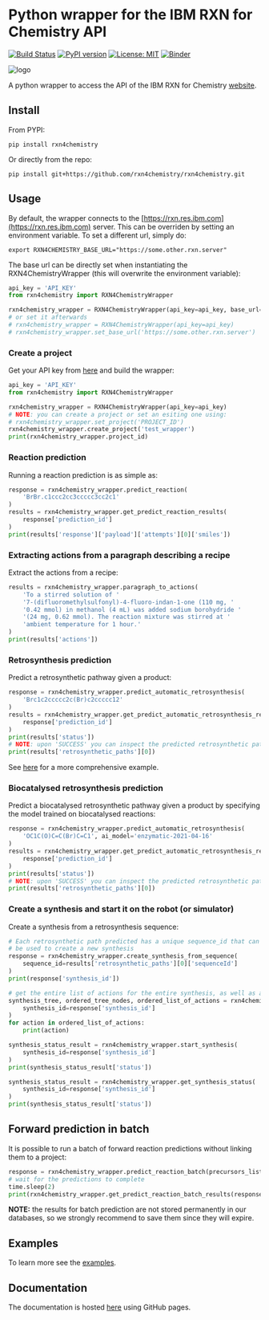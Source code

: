 # Python wrapper for the IBM RXN for Chemistry API

[![Build Status](https://travis-ci.org/rxn4chemistry/rxn4chemistry.svg?branch=master)](https://travis-ci.org/rxn4chemistry/rxn4chemistry)
[![PyPI version](https://badge.fury.io/py/RXN4Chemistry.svg)](https://badge.fury.io/py/RXN4Chemistry)
[![License: MIT](https://img.shields.io/badge/License-MIT-yellow.svg)](https://opensource.org/licenses/MIT)
[![Binder](https://mybinder.org/badge_logo.svg)](https://mybinder.org/v2/gh/rxn4chemistry/rxn4chemistry/master)

![logo](./docs_source/_static/logo.jpg)

A python wrapper to access the API of the IBM RXN for Chemistry [website](https://rxn.res.ibm.com/rxn/).

## Install

From PYPI:

```console
pip install rxn4chemistry
```

Or directly from the repo:

```console
pip install git+https://github.com/rxn4chemistry/rxn4chemistry.git
```

## Usage

By default, the wrapper connects to the [https://rxn.res.ibm.com](https://rxn.res.ibm.com) server. This can be overriden by setting an environment variable.
To set a different url, simply do:

```console
export RXN4CHEMISTRY_BASE_URL="https://some.other.rxn.server"
```

The base url can be directly set when instantiating the RXN4ChemistryWrapper (this will overwrite the environment variable):

```python
api_key = 'API_KEY'
from rxn4chemistry import RXN4ChemistryWrapper

rxn4chemistry_wrapper = RXN4ChemistryWrapper(api_key=api_key, base_url='https://some.other.rxn.server')
# or set it afterwards
# rxn4chemistry_wrapper = RXN4ChemistryWrapper(api_key=api_key)
# rxn4chemistry_wrapper.set_base_url('https://some.other.rxn.server')
```

### Create a project

Get your API key from [here](https://rxn.res.ibm.com/rxn/user/profile) and build the wrapper:

```python
api_key = 'API_KEY'
from rxn4chemistry import RXN4ChemistryWrapper

rxn4chemistry_wrapper = RXN4ChemistryWrapper(api_key=api_key)
# NOTE: you can create a project or set an esiting one using:
# rxn4chemistry_wrapper.set_project('PROJECT_ID')
rxn4chemistry_wrapper.create_project('test_wrapper')
print(rxn4chemistry_wrapper.project_id)
```

### Reaction prediction

Running a reaction prediction is as simple as:

```python
response = rxn4chemistry_wrapper.predict_reaction(
    'BrBr.c1ccc2cc3ccccc3cc2c1'
)
results = rxn4chemistry_wrapper.get_predict_reaction_results(
    response['prediction_id']
)
print(results['response']['payload']['attempts'][0]['smiles'])
```

### Extracting actions from a paragraph describing a recipe

Extract the actions from a recipe:

```python
results = rxn4chemistry_wrapper.paragraph_to_actions(
    'To a stirred solution of '
    '7-(difluoromethylsulfonyl)-4-fluoro-indan-1-one (110 mg, '
    '0.42 mmol) in methanol (4 mL) was added sodium borohydride '
    '(24 mg, 0.62 mmol). The reaction mixture was stirred at '
    'ambient temperature for 1 hour.'
)
print(results['actions'])
```

### Retrosynthesis prediction

Predict a retrosynthetic pathway given a product:

```python
response = rxn4chemistry_wrapper.predict_automatic_retrosynthesis(
    'Brc1c2ccccc2c(Br)c2ccccc12'
)
results = rxn4chemistry_wrapper.get_predict_automatic_retrosynthesis_results(
    response['prediction_id']
)
print(results['status'])
# NOTE: upon 'SUCCESS' you can inspect the predicted retrosynthetic paths.
print(results['retrosynthetic_paths'][0])
```

See [here](./examples/diamond_light_source_covid19_candidates_retrosynthesis.ipynb) for a more comprehensive example.

### Biocatalysed retrosynthesis prediction

Predict a biocatalysed retrosynthetic pathway given a product by specifying the model trained on biocatalysed reactions:

```python
response = rxn4chemistry_wrapper.predict_automatic_retrosynthesis(
    'OC1C(O)C=C(Br)C=C1', ai_model='enzymatic-2021-04-16'
)
results = rxn4chemistry_wrapper.get_predict_automatic_retrosynthesis_results(
    response['prediction_id']
)
print(results['status'])
# NOTE: upon 'SUCCESS' you can inspect the predicted retrosynthetic paths.
print(results['retrosynthetic_paths'][0])
```

### Create a synthesis and start it on the robot (or simulator)

Create a synthesis from a retrosynthesis sequence:

```python
# Each retrosynthetic path predicted has a unique sequence_id that can
# be used to create a new synthesis
response = rxn4chemistry_wrapper.create_synthesis_from_sequence(
    sequence_id=results['retrosynthetic_paths'][0]['sequenceId']
)
print(response['synthesis_id'])

# get the entire list of actions for the entire synthesis, as well as a tree representation
synthesis_tree, ordered_tree_nodes, ordered_list_of_actions = rxn4chemistry_wrapper.get_synthesis_plan(
    synthesis_id=response['synthesis_id']
)
for action in ordered_list_of_actions:
    print(action)

synthesis_status_result = rxn4chemistry_wrapper.start_synthesis(
    synthesis_id=response['synthesis_id']
)
print(synthesis_status_result['status'])

synthesis_status_result = rxn4chemistry_wrapper.get_synthesis_status(
    synthesis_id=response['synthesis_id']
)
print(synthesis_status_result['status'])
```

## Forward prediction in batch

It is possible to run a batch of forward reaction predictions without linking them to a project:

```python
response = rxn4chemistry_wrapper.predict_reaction_batch(precursors_list=['BrBr.c1ccc2cc3ccccc3cc2c1', 'Cl.c1ccc2cc3ccccc3cc2c1']*5)
# wait for the predictions to complete
time.sleep(2)
print(rxn4chemistry_wrapper.get_predict_reaction_batch_results(response["task_id"]))
```

**NOTE:** the results for batch prediction are not stored permanently in our databases, so we strongly recommend to save them since they will expire.

## Examples

To learn more see the [examples](./examples).

## Documentation

The documentation is hosted [here](https://rxn4chemistry.github.io/rxn4chemistry/) using GitHub pages.
